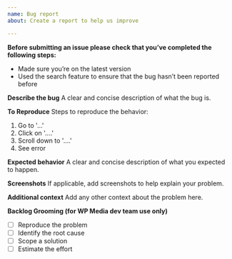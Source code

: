 ```yaml
---
name: Bug report
about: Create a report to help us improve

---
```


**Before submitting an issue please check that you’ve completed the following steps:**
- Made sure you’re on the latest version
- Used the search feature to ensure that the bug hasn’t been reported before

**Describe the bug**
A clear and concise description of what the bug is.

**To Reproduce**
Steps to reproduce the behavior:
1. Go to '...'
2. Click on '....'
3. Scroll down to '....'
4. See error

**Expected behavior**
A clear and concise description of what you expected to happen.

**Screenshots**
If applicable, add screenshots to help explain your problem.

**Additional context**
Add any other context about the problem here.

**Backlog Grooming (for WP Media dev team use only)**
- [ ] Reproduce the problem
- [ ] Identify the root cause
- [ ] Scope a solution
- [ ] Estimate the effort
